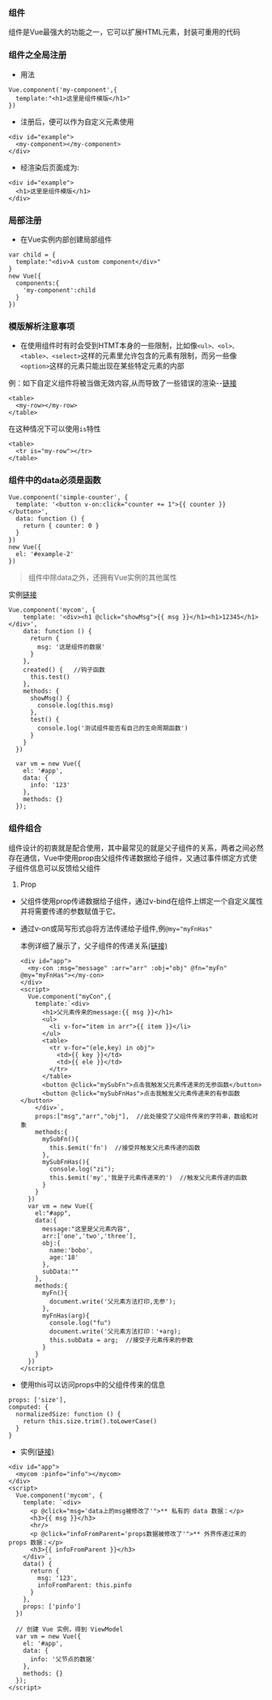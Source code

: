 ### 组件
  组件是Vue最强大的功能之一，它可以扩展HTML元素，封装可重用的代码

### 组件之全局注册
+ 用法
```
Vue.component('my-component',{
  template:"<h1>这里是组件模版</h1>"
})
```

+ 注册后，便可以作为自定义元素<my-component></my-component>使用
```
<div id="example">
  <my-component></my-component>
</div>
```

+ 经渲染后页面成为:
```
<div id="example">
  <h1>这里是组件模版</h1>
</div>
```

### 局部注册
+ 在Vue实例内部创建局部组件
```
var child = {
  template:"<div>A custom component</div>"
}
new Vue({
  components:{
    'my-component':child
  }
})
```

### 模版解析注意事项
+ 在使用组件时有时会受到HTMT本身的一些限制，比如像`<ul>、<ol>、<table>、<select>`这样的元素里允许包含的元素有限制，而另一些像`<option>`这样的元素只能出现在某些特定元素的内部

例：如下自定义组件将被当做无效内容,从而导致了一些错误的渲染--[链接](https://ybonest.github.io/vue-note/html/myrow.html)
```
<table>
  <my-row></my-row>
</table>
```

在这种情况下可以使用`is`特性
```
<table>
  <tr is="my-row"></tr>
</table>
```

### 组件中的data必须是函数
```
Vue.component('simple-counter', {
  template: '<button v-on:click="counter += 1">{{ counter }}</button>',
  data: function () {
    return { counter: 0 }
  }
})
new Vue({
  el: '#example-2'
})
```

> 组件中除data之外，还拥有Vue实例的其他属性

  实例[链接](https://ybonest.github.io/vue-note/html/component.html)
  ```
  Vue.component('mycom', {
      template: '<div><h1 @click="showMsg">{{ msg }}</h1><h1>12345</h1></div>',
      data: function () {
        return {
          msg: '这是组件的数据'
        }
      },
      created() {   //钩子函数
        this.test()
      },
      methods: {
        showMsg() {
          console.log(this.msg)
        },
        test() {
          console.log('测试组件能否有自己的生命周期函数')
        }
      }
    })

    var vm = new Vue({
      el: '#app',
      data: {
        info: '123'
      },
      methods: {}
    });
  ```

  ### 组件组合

  组件设计的初衷就是配合使用，其中最常见的就是父子组件的关系，两者之间必然存在通信，Vue中使用prop由父组件传递数据给子组件，又通过事件绑定方式使子组件信息可以反馈给父组件
1. Prop
  + 父组件使用prop传递数据给子组件，通过v-bind在组件上绑定一个自定义属性并将需要传递的参数赋值于它。

  + 通过v-on或简写形式@将方法传递给子组件,例`@my="myFnHas"`
  
      本例详细了展示了，父子组件的传递关系[(链接)](https://ybonest.github.io/vue-note/html/prop.html)

      ```
      <div id="app">
        <my-con :msg="message" :arr="arr" :obj="obj" @fn="myFn" @my="myFnHas"></my-con>
      </div>
      <script>
        Vue.component("myCon",{
          template:`<div>
            <h1>父元素传来的message:{{ msg }}</h1>
            <ul>
              <li v-for="item in arr">{{ item }}</li>
            </ul>
            <table>
              <tr v-for="(ele,key) in obj">
                <td>{{ key }}</td>
                <td>{{ ele }}</td>
              </tr>
            </table>
            <button @click="mySubFn">点击我触发父元素传递来的无参函数</button>
            <button @click="mySubFnHas">点击我触发父元素传递来的有参函数</button>
          </div>`,
          props:["msg","arr","obj"],  //此处接受了父组件传来的字符串，数组和对象
          methods:{
            mySubFn(){
              this.$emit('fn')  //接受并触发父元素传递的函数
            },
            mySubFnHas(){
              console.log("zi");
              this.$emit('my','我是子元素传递来的')  //触发父元素传递的函数
            }
          }
        })
        var vm = new Vue({
          el:"#app",
          data:{
            message:"这里是父元素内容",
            arr:['one','two','three'],
            obj:{
              name:'bobo',
              age:'18'
            },
            subData:""
          },
          methods:{
            myFn(){
              document.write('父元素方法打印,无参');
            },
            myFnHas(arg){
              console.log("fu")
              document.write('父元素方法打印：'+arg);
              this.subData = arg;  //接受子元素传来的参数
            }
          }
        })
      </script>
      ```

  + 使用this可以访问props中的父组件传来的信息
  ```
  props: ['size'],
  computed: {
    normalizedSize: function () {
      return this.size.trim().toLowerCase()
    }
  }
  ```

  + 实例[(链接)](https://ybonest.github.io/vue-note/html/dataprops.html)
  ```
  <div id="app">
    <mycom :pinfo="info"></mycom>
  </div>
  <script>
    Vue.component('mycom', {
      template: `<div>
        <p @click="msg='data上的msg被修改了'">** 私有的 data 数据：</p>
        <h3>{{ msg }}</h3>
        <hr/>
        <p @click="infoFromParent='props数据被修改了'">** 外界传递过来的 props 数据：</p>
        <h3>{{ infoFromParent }}</h3>
      </div>`,
      data() {
        return {
          msg: '123',
          infoFromParent: this.pinfo
        }
      },
      props: ['pinfo']
    })

    // 创建 Vue 实例，得到 ViewModel
    var vm = new Vue({
      el: '#app',
      data: {
        info: '父节点的数据'
      },
      methods: {}
    });
  </script>
  ```


